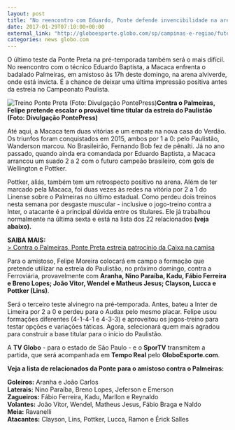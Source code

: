```yaml
---
layout: post
title: "No reencontro com Eduardo, Ponte defende invencibilidade na arena"
date: 2017-01-29T07:10:00+00:00
external_link: "http://globoesporte.globo.com/sp/campinas-e-regiao/futebol/times/ponte-preta/noticia/2017/01/no-reencontro-com-eduardo-ponte-defende-invencibilidade-na-arena.html"
categories: news globo.com
---
```

O último teste da Ponte Preta na pré-temporada também será o mais difícil. No reencontro com o técnico Eduardo Baptista, a Macaca enfrenta o badalado Palmeiras, em amistoso às 17h deste domingo, na arena alviverde, onde está invicta. É a chance de deixar uma última impressão positiva antes da estreia no Campeonato Paulista.&nbsp;

 ![Treino Ponte Preta (Foto: Divulgação PontePress)](http://s2.glbimg.com/DoNikDHxtVhrN-V8ZW8I6izhAl0=/0x0:2047x1365/690x0/i.s3.glbimg.com/v1/AUTH_bc8228b6673f488aa253bbcb03c80ec5/internal_photos/bs/2017/h/m/WUFYeVRFaSPJkv7cdQQw/eduardobaptista.jpg "Treino Ponte Preta (Foto: Divulgação PontePress)")**Contra o Palmeiras, Felipe pretende escalar o provável time titular da estreia do Paulistão (Foto: Divulgação PontePress)**

Até aqui, a Macaca tem duas vitórias e um empate na nova casa do Verdão. Os triunfos foram conquistados em 2015, ambos por 1 a 0: pelo Paulistão, Wanderson marcou. No Brasileirão, Fernando Bob fez de pênalti. Já no ano passado, quando ainda era comandada por Eduardo Baptista, a Macaca arrancou um suado 2 a 2 com o futuro campeão brasileiro, com gols de Wellington e Pottker.&nbsp;

Pottker, aliás, também tem um retrospecto positivo na arena. Além de ter marcado pela Macaca, foi duas vezes às redes na vitória por 2 a 1 do Linense sobre o Palmeiras no último estadual. Como perdeu dois treinos nesta semana por desgaste muscular - inclusive o jogo-treino contra a Inter, o atacante é a principal dúvida entre os titulares. Ele já trabalhou normalmente na última sexta e está na lista dos 22 relacionados **(veja abaixo).&nbsp;**

**SAIBA MAIS:**  
[\>&nbsp;Contra o Palmeiras, Ponte Preta estreia patrocínio da Caixa na camisa](http://globoesporte.globo.com/sp/campinas-e-regiao/futebol/times/ponte-preta/noticia/2017/01/ponte-preta-estreia-patrocinio-da-caixa-na-camisa-contra-o-palmeiras.html)

Para o amistoso, Felipe Moreira colocará em campo a formação que pretende utilizar na estreia do Paulistão, no próximo domingo, contra a Ferroviária, provavelmente com **Aranha, Nino Paraíba, Kadu, Fábio Ferreira e Breno Lopes; João Vitor, Wendel e Matheus Jesus; Clayson, Lucca e Pottker (Lins)**.&nbsp;

Será o terceiro teste alvinegro na pré-temporada. Antes, bateu a Inter de Limeira por 2 a 0 e perdeu para o Audax pelo mesmo placar. Felipe usou formações diferentes (4-1-4-1 e 4-3-3) e aproveitou os jogos-treino para testar opções e variações táticas. Agora, selecionará quem mais agradou para construir a base titular para o início do Paulistão.&nbsp;

A **TV Globo** - para o estado de São Paulo - e o **SporTV** transmitem a partida, que será acompanhada em **Tempo Real** pelo **GloboEsporte.com**.&nbsp;

**Veja a lista de relacionados da Ponte para o amistoso contra o Palmeiras:**

**Goleiros:** Aranha e João Carlos  
**Laterais:** Nino Paraíba, Breno Lopes, Jeferson e Emerson  
**Zagueiros:** Fábio Ferreira, Kadu, Marllon e Reynaldo  
**Volantes:** João Vitor, Wendel, Matheus Jesus, Fábio Braga e Naldo  
**Meia:** Ravanelli  
**Atacantes:** Clayson, Lins, Pottker, Lucca, Ramon e Érick Salles

